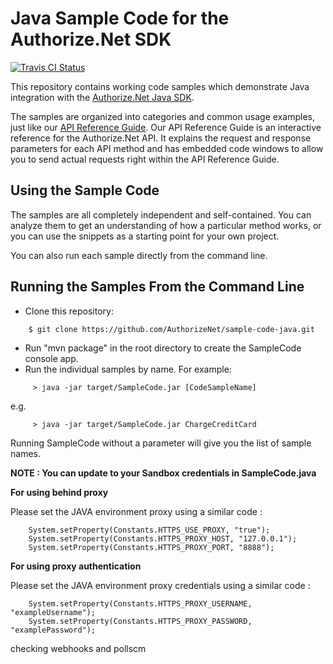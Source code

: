# Java Sample Code for the Authorize.Net SDK
[![Travis CI Status](https://travis-ci.org/AuthorizeNet/sample-code-java.svg?branch=master)](https://travis-ci.org/AuthorizeNet/sample-code-java)

This repository contains working code samples which demonstrate Java integration with the [Authorize.Net Java SDK](https://www.github.com/AuthorizeNet/sdk-java).

The samples are organized into categories and common usage examples, just like our [API Reference Guide](http://developer.authorize.net/api/reference). Our API Reference Guide is an interactive reference for the Authorize.Net API. It explains the request and response parameters for each API method and has embedded code windows to allow you to send actual requests right within the API Reference Guide.


## Using the Sample Code

The samples are all completely independent and self-contained. You can analyze them to get an understanding of how a particular method works, or you can use the snippets as a starting point for your own project.

You can also run each sample directly from the command line.

## Running the Samples From the Command Line
* Clone this repository:
```
    $ git clone https://github.com/AuthorizeNet/sample-code-java.git
```
* Run "mvn package" in the root directory to create the SampleCode console app.
* Run the individual samples by name. For example:
```
     > java -jar target/SampleCode.jar [CodeSampleName]
```
e.g.
```
     > java -jar target/SampleCode.jar ChargeCreditCard
```
Running SampleCode without a parameter will give you the list of sample names.

**NOTE : You can update to your Sandbox credentials in SampleCode.java**

**For using behind proxy**

Please set the JAVA environment proxy using a similar code :
```
    System.setProperty(Constants.HTTPS_USE_PROXY, "true");
    System.setProperty(Constants.HTTPS_PROXY_HOST, "127.0.0.1");
    System.setProperty(Constants.HTTPS_PROXY_PORT, "8888");
```
**For using proxy authentication**

Please set the JAVA environment proxy credentials using a similar code :
```
    System.setProperty(Constants.HTTPS_PROXY_USERNAME, "exampleUsername");
    System.setProperty(Constants.HTTPS_PROXY_PASSWORD, "examplePassword");
```

checking webhooks and pollscm
